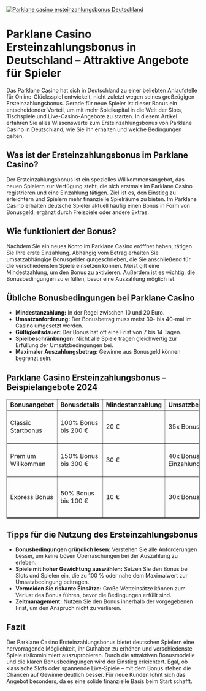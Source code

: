 [![Parklane casino ersteinzahlungsbonus Deutschland](https://123-caf.pages.dev/gitsignup.png)](https://vrmoo.ru/Bt82HjjY)

<h1>Parklane Casino Ersteinzahlungsbonus in Deutschland – Attraktive Angebote für Spieler</h1>  <p>Das Parklane Casino hat sich in Deutschland zu einer beliebten Anlaufstelle für Online-Glücksspiel entwickelt, nicht zuletzt wegen seines großzügigen Ersteinzahlungsbonus. Gerade für neue Spieler ist dieser Bonus ein entscheidender Vorteil, um mit mehr Spielkapital in die Welt der Slots, Tischspiele und Live-Casino-Angebote zu starten. In diesem Artikel erfahren Sie alles Wissenswerte zum Ersteinzahlungsbonus von Parklane Casino in Deutschland, wie Sie ihn erhalten und welche Bedingungen gelten.</p>  <h2>Was ist der Ersteinzahlungsbonus im Parklane Casino?</h2>  <p>Der Ersteinzahlungsbonus ist ein spezielles Willkommensangebot, das neuen Spielern zur Verfügung steht, die sich erstmals im Parklane Casino registrieren und eine Einzahlung tätigen. Ziel ist es, den Einstieg zu erleichtern und Spielern mehr finanzielle Spielräume zu bieten. Im Parklane Casino erhalten deutsche Spieler aktuell häufig einen Bonus in Form von Bonusgeld, ergänzt durch Freispiele oder andere Extras.</p>  <h2>Wie funktioniert der Bonus?</h2>  <p>Nachdem Sie ein neues Konto im Parklane Casino eröffnet haben, tätigen Sie Ihre erste Einzahlung. Abhängig vom Betrag erhalten Sie umsatzabhängige Bonusgelder gutgeschrieben, die Sie anschließend für die verschiedensten Spiele einsetzen können. Meist gilt eine Mindestzahlung, um den Bonus zu aktivieren. Außerdem ist es wichtig, die Bonusbedingungen zu erfüllen, bevor eine Auszahlung möglich ist.</p>  <h2>Übliche Bonusbedingungen bei Parklane Casino</h2>  <ul>   <li><strong>Mindestanzahlung:</strong> In der Regel zwischen 10 und 20 Euro.</li>   <li><strong>Umsatzanforderung:</strong> Der Bonusbetrag muss meist 30- bis 40-mal im Casino umgesetzt werden.</li>   <li><strong>Gültigkeitsdauer:</strong> Der Bonus hat oft eine Frist von 7 bis 14 Tagen.</li>   <li><strong>Spielbeschränkungen:</strong> Nicht alle Spiele tragen gleichwertig zur Erfüllung der Umsatzbedingungen bei.</li>   <li><strong>Maximaler Auszahlungsbetrag:</strong> Gewinne aus Bonusgeld können begrenzt sein.</li> </ul>  <h2>Parklane Casino Ersteinzahlungsbonus – Beispielangebote 2024</h2>  <table border="1" cellpadding="6" cellspacing="0" style="border-collapse: collapse; width: 100%; max-width: 700px;">   <thead>     <tr>       <th>Bonusangebot</th>       <th>Bonusdetails</th>       <th>Mindestanzahlung</th>       <th>Umsatzbedingungen</th>       <th>Freispiele</th>     </tr>   </thead>   <tbody>     <tr>       <td>Classic Startbonus</td>       <td>100% Bonus bis 200 €</td>       <td>20 €</td>       <td>35x Bonusbetrag</td>       <td>50 Freispiele auf „Starburst“</td>     </tr>     <tr>       <td>Premium Willkommen</td>       <td>150% Bonus bis 300 €</td>       <td>30 €</td>       <td>40x Bonus + Einzahlung</td>       <td>100 Freispiele auf „Book of Dead“</td>     </tr>     <tr>       <td>Express Bonus</td>       <td>50% Bonus bis 100 €</td>       <td>10 €</td>       <td>30x Bonus</td>       <td>20 Freispiele auf „Gonzo’s Quest“</td>     </tr>   </tbody> </table>  <h2>Tipps für die Nutzung des Ersteinzahlungsbonus</h2>  <ul>   <li><strong>Bonusbedingungen gründlich lesen:</strong> Verstehen Sie alle Anforderungen besser, um keine bösen Überraschungen bei der Auszahlung zu erleben.</li>   <li><strong>Spiele mit hoher Gewichtung auswählen:</strong> Setzen Sie den Bonus bei Slots und Spielen ein, die zu 100 % oder nahe dem Maximalwert zur Umsatzbedingung beitragen.</li>   <li><strong>Vermeiden Sie riskante Einsätze:</strong> Große Wetteinsätze können zum Verlust des Bonus führen, bevor die Bedingungen erfüllt sind.</li>   <li><strong>Zeitmanagement:</strong> Nutzen Sie den Bonus innerhalb der vorgegebenen Frist, um den Anspruch nicht zu verlieren.</li> </ul>  <h2>Fazit</h2>  <p>Der Parklane Casino Ersteinzahlungsbonus bietet deutschen Spielern eine hervorragende Möglichkeit, ihr Guthaben zu erhöhen und verschiedenste Spiele risikominimiert auszuprobieren. Durch die attraktiven Bonusmodelle und die klaren Bonusbedingungen wird der Einstieg erleichtert. Egal, ob klassische Slots oder spannende Live-Spiele – mit dem Bonus stehen die Chancen auf Gewinne deutlich besser. Für neue Kunden lohnt sich das Angebot besonders, da es eine solide finanzielle Basis beim Start schafft.</p>